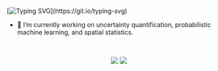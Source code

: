 <!-- # 🏡 [Haoyuan](https://hchen19.github.io/) -->
<!-- ### Hi there 👋 -->

<!--
**hchen19/hchen19** is a ✨ _special_ ✨ repository because its `README.md` (this file) appears on your GitHub profile.

Here are some ideas to get you started:

- 🔭 I’m currently working on ...
- 🌱 I’m currently learning ...
- 👯 I’m looking to collaborate on ...
- 🤔 I’m looking for help with ...
- 💬 Ask me about ...
- 📫 How to reach me: ...
- 😄 Pronouns: ...
- ⚡ Fun fact: ...
-->

[![Typing SVG](https://readme-typing-svg.demolab.com?font=IBM+Plex+Mono&weight=600&pause=1000&random=true&width=435&lines=%F0%9F%91%8B+Hi+there!)](https://git.io/typing-svg)

- 🔭 I’m currently working on uncertainty quantification, probabilistic machine learning, and spatial statistics.


<br />

<p href="#stats" align="center" style="width:100%">
    <img align="center" src="https://github-readme-stats-eag3-git-master-hchens-projects-42be2251.vercel.app/api?username=hchen19&show_icons=true&langs_count=810theme=radical&count_private=true" style='display: width: 50%'>
    <img align="center" src="https://github-readme-stats-eag3-git-master-hchens-projects-42be2251.vercel.app/api/top-langs/?username=hchen19&layout=compact&langs_count=10&theme=radical&hide_title=true&hide_border=true&icon_color=#00CCFF&title_color=#00CCFF&rank_icon=github" style='display: width: 50%'>
</p>